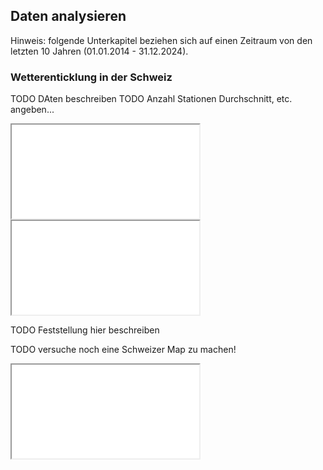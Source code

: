 ## Daten analysieren
Hinweis: folgende Unterkapitel beziehen sich auf einen Zeitraum von den letzten 10 Jahren (01.01.2014 - 31.12.2024).

### Wetterenticklung in der Schweiz
TODO DAten beschreiben
TODO Anzahl Stationen Durchschnitt, etc. angeben...

<iframe src="assets/diagramme/sunhours_per_month.html"></iframe>

<iframe src="assets/diagramme/sunhours_distribution_per_month.html"></iframe>

TODO Feststellung hier beschreiben

TODO versuche noch eine Schweizer Map zu machen!


<iframe src="assets/diagramme/swiss_sunhours_map.html.html"></iframe>